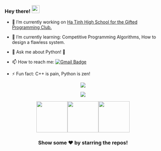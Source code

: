 ### Hey there! <img src="https://media.giphy.com/media/hvRJCLFzcasrR4ia7z/giphy.gif" width="25px">

- 🔭 I’m currently working on <a href = "https://github.com/CHT-oj">Ha Tinh High School for the Gifted Programming Club.</a>
- 🌱 I’m currently learning: Competitive Programming Algorithms, How to design a flawless system.
- 💬 Ask me about Python! 🐍
- 📫 How to reach me: <a href ="mailto:lthlvn2007@gmail.com">![Gmail Badge](https://img.shields.io/badge/-lthlvn2007@gmail.com-c14438?style=flat-square&logo=Gmail&logoColor=white&link=mailto:lthlvn2007@gmail.com)</a>

- ⚡ Fun fact: C++ is pain, Python is zen!
<!--Got the trophies from https://github.com/ryo-ma/github-profile-trophy#margin-width -->
<div align = "center">
  <img align="center" src= "https://github-profile-trophy.vercel.app/?username=iotran207&theme=dracula&rank=S,AAA,AA,B,C,A&margin-w=10" />
</div>
<p></p>
<div align = "center">
  <p><img align="center" src="https://github-readme-stats.vercel.app/api/top-langs/?username=iotran207&theme=dark&layout=compact" /></p><p><img src="https://i.giphy.com/media/LMt9638dO8dftAjtco/200.webp" width="100"><img src="https://i.giphy.com/media/IdyAQJVN2kVPNUrojM/200.webp" width="100"><img src="https://i.giphy.com/media/KzJkzjggfGN5Py6nkT/200.webp" width="100"><!--<img src=https://media3.giphy.com/media/XAxylRMCdpbEWUAvr8/giphy.gif width="105"><img src=https://media4.giphy.com/media/fsEaZldNC8A1PJ3mwp/giphy.gif width="105">--></p>
  
</div>
<div align="center">

### Show some ❤️ by starring the repos!